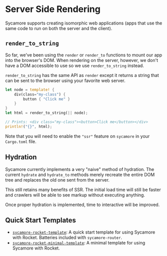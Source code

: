 # Server Side Rendering

Sycamore supports creating isomorphic web applications (apps that use the same code to run on both
the server and the client).

## `render_to_string`

So far, we've been using the `render` or `render_to` functions to mount our app into the browser's
DOM. When rendering on the server, however, we don't have a DOM accessible to use so we use
`render_to_string` instead.

`render_to_string` has the same API as `render` except it returns a string that can be sent to the
browser using your favorite web server.

```rust
let node = template! {
    div(class="my-class") {
        button { "Click me" }
    }
}
let html = render_to_string(|| node);

// Prints: <div class="my-class"><button>Click me</button></div>
println!("{}", html);
```

Note that you will need to enable the `"ssr"` feature on `sycamore` in your `Cargo.toml` file.

## Hydration

Sycamore currently implements a very "naive" method of hydration. The current `hydrate` and
`hydrate_to` methods merely recreate the entire DOM tree and replaces the old one sent from the
server.

This still retains many benefits of SSR. The initial load time will still be faster and crawlers
will be able to see markup without executing anything.

Once proper hydration is implemented, time to interactive will be improved.

## Quick Start Templates

- [`sycamore-rocket-template`](https://github.com/sycamore-rs/sycamore-rocket-template): A quick
  start template for using Sycamore with Rocket. Batteries included with `sycamore-router`.
- [`sycamore-rocket-minimal-template`](https://github.com/sycamore-rs/sycamore-rocket-minimal-template):
  A minimal template for using Sycamore with Rocket.
